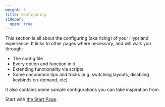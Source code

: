 ```yaml
---
weight: 3
title: Configuring
sidebar:
  open: true
---
```


This section is all about the configuring (aka ricing) of your Hyprland experience.
It links to other pages where necessary, and will walk you through:

- The config file
- Every option and function in it
- Extending functionality via scripts
- Some uncommon tips and tricks (e.g. switching layouts, disabling keybinds on-demand, etc)

It also contains some sample configurations you can take inspiration from.

Start with [the Start Page](../Start.md).